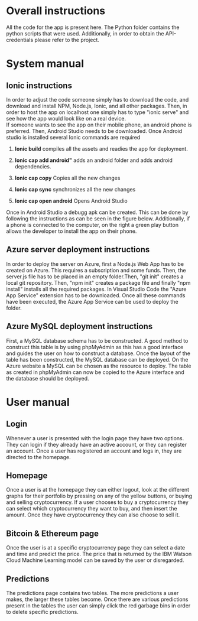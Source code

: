 Overall instructions 
=============
All the code for the app is present here. The Python folder contains the python scripts that were used. Additionally, in order to obtain the API-credentials please refer to the project. 

System manual
=============

Ionic instructions
------------------

In order to adjust the code someone simply has to download the code, and
download and install NPM, Node.js, Ionic, and all other packages. Then,
in order to host the app on localhost one simply has to type "ionic
serve" and see how the app would look like on a real device.  
If someone wants to see the app on their mobile phone, an android phone
is preferred. Then, Android Studio needs to be downloaded. Once Android
studio is installed several Ionic commands are required  

1.  **Ionic build** compiles all the assets and readies the app for
    deployment.

2.  **Ionic cap add android"** adds an android folder and adds android
    dependencies.

3.  **Ionic cap copy** Copies all the new changes

4.  **Ionic cap sync** synchronizes all the new changes

5.  **Ionic cap open android** Opens Android Studio

Once in Android Studio a debugg apk can be created. This can be done by
following the instructions as can be seen in the figure below.
Additionally, if a phone is connected to the computer, on the right a
green play button allows the developer to install the app on their
phone.

Azure server deployment instructions
------------------------------------

In order to deploy the server on Azure, first a Node.js Web App has to
be created on Azure. This requires a subscription and some funds. Then,
the server.js file has to be placed in an empty folder.Then, "git init"
creates a local git repository. Then, "npm init" creates a package file
and finally "npm install" installs all the required packages. In Visual
Studio Code the "Azure App Service" extension has to be downloaded. Once
all these commands have been executed, the Azure App Service can be used
to deploy the folder.

Azure MySQL deployment instructions
-----------------------------------

First, a MySQL database schema has to be constructed. A good method to
construct this table is by using phpMyAdmin as this has a good interface
and guides the user on how to construct a database. Once the layout of
the table has been constructed, the MySQL database can be deployed. On
the Azure website a MySQL can be chosen as the resource to deploy. The
table as created in phpMyAdmin can now be copied to the Azure interface
and the database should be deployed.

User manual
===========

Login
-----

Whenever a user is presented with the login page they have two options.
They can login if they already have an active account, or they can
register an account. Once a user has registered an account and logs in,
they are directed to the homepage.

Homepage
--------

Once a user is at the homepage they can either logout, look at the
different graphs for their portfolio by pressing on any of the yellow
buttons, or buying and selling cryptocurrency. If a user chooses to buy
a cryptocurrency they can select which cryptocurrency they want to buy,
and then insert the amount. Once they have cryptocurrency they can also
choose to sell it.

Bitcoin & Ethereum page
-----------------------

Once the user is at a specific cryptocurrency page they can select a
date and time and predict the price. The price that is returned by the
IBM Watson Cloud Machine Learning model can be saved by the user or
disregarded.

Predictions
-----------

The predictions page contains two tables. The more predictions a user
makes, the larger these tables become. Once there are various
predictions present in the tables the user can simply click the red
garbage bins in order to delete specific predictions.
